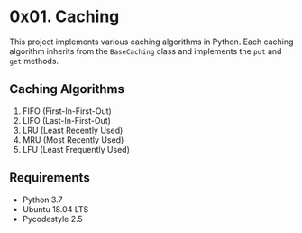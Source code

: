 # 0x01. Caching

This project implements various caching algorithms in Python. Each caching algorithm inherits from the `BaseCaching` class and implements the `put` and `get` methods.

## Caching Algorithms

1. FIFO (First-In-First-Out)
2. LIFO (Last-In-First-Out)
3. LRU (Least Recently Used)
4. MRU (Most Recently Used)
5. LFU (Least Frequently Used)

## Requirements

- Python 3.7
- Ubuntu 18.04 LTS
- Pycodestyle 2.5
